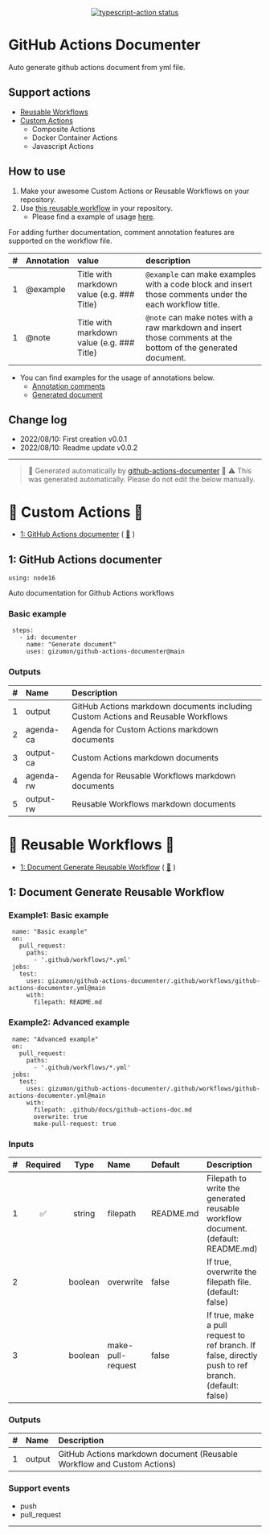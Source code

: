 <p align="center">
  <a href="https://github.com/actions/typescript-action/actions"><img alt="typescript-action status" src="https://github.com/actions/typescript-action/workflows/build-test/badge.svg"></a>
</p>

# GitHub Actions Documenter

Auto generate github actions document from yml file.

## Support actions

* [Reusable Workflows](https://docs.github.com/en/actions/using-workflows/reusing-workflows)
* [Custom Actions](https://docs.github.com/en/actions/creating-actions/about-custom-actions)
  * Composite Actions
  * Docker Container Actions
  * Javascript Actions

## How to use

1. Make your awesome Custom Actions or Reusable Workflows on your repository.
2. Use [this reusable workflow](./.github/workflows/github-actions-documenter.yml) in your repository.
   * Please find a example of usage [here](./.github/workflows/caller-test.yml).

For adding further documentation, comment annotation features are supported on the workflow file.

|#|Annotation|value|description|
|:---:|:---|:---|:---|
|1|@example|Title with markdown value (e.g. ### Title)|`@example` can make examples with a code block and insert those comments under the each workflow title.|
|1|@note|Title with markdown value (e.g. ### Title)|`@note` can make notes with a raw markdown and insert those comments at the bottom of the generated document.|

* You can find examples for the usage of annotations below.
  * [Annotation comments](.github/workflows/github-actions-documenter.yml)
  * [Generated document](#-custom-actions-)

## Change log

* 2022/08/10: First creation v0.0.1
* 2022/08/10: Readme update v0.0.2

[](@overwrite-anchor=start)

---

> 🚀 Generated automatically by [github-actions-documenter](https://github.com/gizumon/github-actions-documenter) 🚀
> ⚠️ This was generated automatically. Please do not edit the below manually.

# 🔰 Custom Actions 🔰

* [1: GitHub Actions documenter](#1-github-actions-documenter) ( [📄](action.yml) )

## 1: GitHub Actions documenter

`using: node16`

Auto documentation for Github Actions workflows

### Basic example

```
 steps:
   - id: documenter
     name: "Generate document"
     uses: gizumon/github-actions-documenter@main
```


### Outputs

| # | Name | Description |
| :--- | :--- | :--- |
| 1 | output | GitHub Actions markdown documents including Custom Actions and Reusable Workflows |
| 2 | agenda-ca | Agenda for Custom Actions markdown documents |
| 3 | output-ca | Custom Actions markdown documents |
| 4 | agenda-rw | Agenda for Reusable Workflows markdown documents |
| 5 | output-rw | Reusable Workflows markdown documents |

# 🔰 Reusable Workflows 🔰

* [1: Document Generate Reusable Workflow](#1-document-generate-reusable-workflow) ( [📄](.github/workflows/github-actions-documenter.yml) )

## 1: Document Generate Reusable Workflow
### Example1: Basic example

```
 name: "Basic example"
 on:
   pull_request:
     paths:
       - '.github/workflows/*.yml'
 jobs:
   test:
     uses: gizumon/github-actions-documenter/.github/workflows/github-actions-documenter.yml@main
     with:
       filepath: README.md
```

### Example2: Advanced example

```
 name: "Advanced example"
 on:
   pull_request:
     paths:
       - '.github/workflows/*.yml'
 jobs:
   test:
     uses: gizumon/github-actions-documenter/.github/workflows/github-actions-documenter.yml@main
     with:
       filepath: .github/docs/github-actions-doc.md
       overwrite: true
       make-pull-request: true
```

### Inputs

| # | Required | Type | Name | Default | Description |
| :--- | :---: | :---: | :--- | :--- | :--- |
| 1 | ✅ | string | filepath | README.md | Filepath to write the generated reusable workflow document. (default: README.md) |
| 2 |  | boolean | overwrite | false | If true, overwrite the filepath file. (default: false) |
| 3 |  | boolean | make-pull-request | false | If true, make a pull request to ref branch. If false, directly push to ref branch. (default: false) |

### Outputs

| # | Name | Description |
| :--- | :--- | :--- |
| 1 | output | GitHub Actions markdown document (Reusable Workflow and Custom Actions) |

### Support events

 - push
 - pull_request


---
[](@overwrite-anchor=end)

